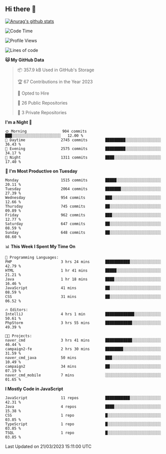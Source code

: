 ## Hi there 👋

[![Anurag's github stats](https://github-readme-stats.vercel.app/api?username=Songwonseok)](https://github.com/anuraghazra/github-readme-stats)



<!--START_SECTION:waka-->
![Code Time](http://img.shields.io/badge/Code%20Time-2%2C124%20hrs%208%20mins-blue)

![Profile Views](http://img.shields.io/badge/Profile%20Views-0-blue)

![Lines of code](https://img.shields.io/badge/From%20Hello%20World%20I%27ve%20Written-35.0%20million%20lines%20of%20code-blue)

**🐱 My GitHub Data** 

> 📦 357.9 kB Used in GitHub's Storage 
 > 
> 🏆 67 Contributions in the Year 2023
 > 
> 💼 Opted to Hire
 > 
> 📜 26 Public Repositories 
 > 
> 🔑 3 Private Repositories 
 > 
**I'm a Night 🦉** 

```text
🌞 Morning                904 commits         ███░░░░░░░░░░░░░░░░░░░░░░   12.00 % 
🌆 Daytime                2745 commits        █████████░░░░░░░░░░░░░░░░   36.43 % 
🌃 Evening                2575 commits        █████████░░░░░░░░░░░░░░░░   34.17 % 
🌙 Night                  1311 commits        ████░░░░░░░░░░░░░░░░░░░░░   17.40 % 
```
📅 **I'm Most Productive on Tuesday** 

```text
Monday                   1515 commits        █████░░░░░░░░░░░░░░░░░░░░   20.11 % 
Tuesday                  2064 commits        ███████░░░░░░░░░░░░░░░░░░   27.39 % 
Wednesday                954 commits         ███░░░░░░░░░░░░░░░░░░░░░░   12.66 % 
Thursday                 745 commits         ██░░░░░░░░░░░░░░░░░░░░░░░   09.89 % 
Friday                   962 commits         ███░░░░░░░░░░░░░░░░░░░░░░   12.77 % 
Saturday                 647 commits         ██░░░░░░░░░░░░░░░░░░░░░░░   08.59 % 
Sunday                   648 commits         ██░░░░░░░░░░░░░░░░░░░░░░░   08.60 % 
```


📊 **This Week I Spent My Time On** 

```text
💬 Programming Languages: 
PHP                      3 hrs 24 mins       ███████████░░░░░░░░░░░░░░   42.79 % 
HTML                     1 hr 41 mins        █████░░░░░░░░░░░░░░░░░░░░   21.21 % 
Java                     1 hr 18 mins        ████░░░░░░░░░░░░░░░░░░░░░   16.46 % 
JavaScript               41 mins             ██░░░░░░░░░░░░░░░░░░░░░░░   08.59 % 
CSS                      31 mins             ██░░░░░░░░░░░░░░░░░░░░░░░   06.52 % 

🔥 Editors: 
IntelliJ                 4 hrs 1 min         █████████████░░░░░░░░░░░░   50.61 % 
PhpStorm                 3 hrs 55 mins       ████████████░░░░░░░░░░░░░   49.39 % 

🐱‍💻 Projects: 
naver_cmd                3 hrs 41 mins       ████████████░░░░░░░░░░░░░   46.44 % 
campaign2-fe             2 hrs 30 mins       ████████░░░░░░░░░░░░░░░░░   31.59 % 
naver_cmd_java           50 mins             ███░░░░░░░░░░░░░░░░░░░░░░   10.49 % 
campaign2                34 mins             ██░░░░░░░░░░░░░░░░░░░░░░░   07.19 % 
naver_cmd_mobile         7 mins              ░░░░░░░░░░░░░░░░░░░░░░░░░   01.65 % 
```

**I Mostly Code in JavaScript** 

```text
JavaScript               11 repos            ███████████░░░░░░░░░░░░░░   42.31 % 
Java                     4 repos             ████░░░░░░░░░░░░░░░░░░░░░   15.38 % 
CSS                      1 repo              █░░░░░░░░░░░░░░░░░░░░░░░░   03.85 % 
TypeScript               1 repo              █░░░░░░░░░░░░░░░░░░░░░░░░   03.85 % 
TSQL                     1 repo              █░░░░░░░░░░░░░░░░░░░░░░░░   03.85 % 
```




 Last Updated on 21/03/2023 15:11:00 UTC
<!--END_SECTION:waka-->
